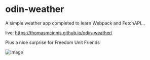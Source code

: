 # odin-weather
A simple weather app completed to learn Webpack and FetchAPI...

live: https://thomasmcinnis.github.io/odin-weather/

Plus a nice surprise for Freedom Unit Friends

![image](https://github.com/user-attachments/assets/d0f364db-6891-4431-9723-19122d0edca6)
